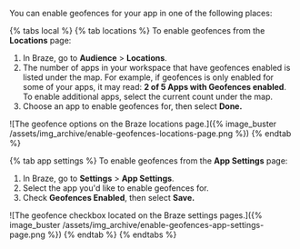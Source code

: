 You can enable geofences for your app in one of the following places:

{% tabs local %}
{% tab locations %}
To enable geofences from the **Locations** page:

1. In Braze, go to **Audience** > **Locations**.
2. The number of apps in your workspace that have geofences enabled is listed under the map. For example, if geofences is only enabled for some of your apps, it may read: **2 of 5 Apps with Geofences enabled**. To enable additional apps, select the current count under the map.
3. Choose an app to enable geofences for, then select **Done.**

![The geofence options on the Braze locations page.]({% image_buster /assets/img_archive/enable-geofences-locations-page.png %})
{% endtab %}

{% tab app settings %}
To enable geofences from the **App Settings** page:

1. In Braze, go to **Settings** > **App Settings**.
2. Select the app you'd like to enable geofences for.
3. Check **Geofences Enabled**, then select **Save.**

![The geofence checkbox located on the Braze settings pages.]({% image_buster /assets/img_archive/enable-geofences-app-settings-page.png %})
{% endtab %}
{% endtabs %}